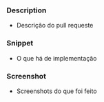 ### Description
- Descrição do pull requeste

### Snippet
- O que há de implementação

### Screenshot
- Screenshots do que foi feito
